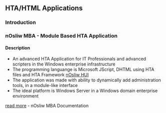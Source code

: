 ## HTA/HTML Applications
### Introduction

### nOsliw MBA - Module Based HTA Application
#### Description
* An advanced HTA Application for IT Professionals and advanced scripters in the Windows enterprise infrastructure
* The programming languange is Microsoft JScript, DHTML using HTA files and HTA Framework [nOsliw HUI](https://github.com/woowil/HTAFrameworks)
* The application was made with ability to dynamically add administration tools, in a module-like interface
* The ideal platform is Windows Server in a Windows domain enterprise environment

[read more](./docs/mba.md) - nOsliw MBA Documentation
